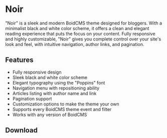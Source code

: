 # Noir

"Noir" is a sleek and modern BoidCMS theme designed for bloggers. With a minimalist black and white color scheme, it offers a clean and elegant reading experience that puts the focus on your content. Fully responsive and highly customizable, "Noir" gives you complete control over your site's look and feel, with intuitive navigation, author links, and pagination.

## Features

- Fully responsive design
- Sleek black and white color scheme
- Elegant typography using the "Poppins" font
- Navigation menu with repositioning ability
- Articles listing with author name and link
- Pagination support
- Customization options to make the theme your own
- Supports every BoidCMS theme event and filter
- Works with any version of BoidCMS


## Download
